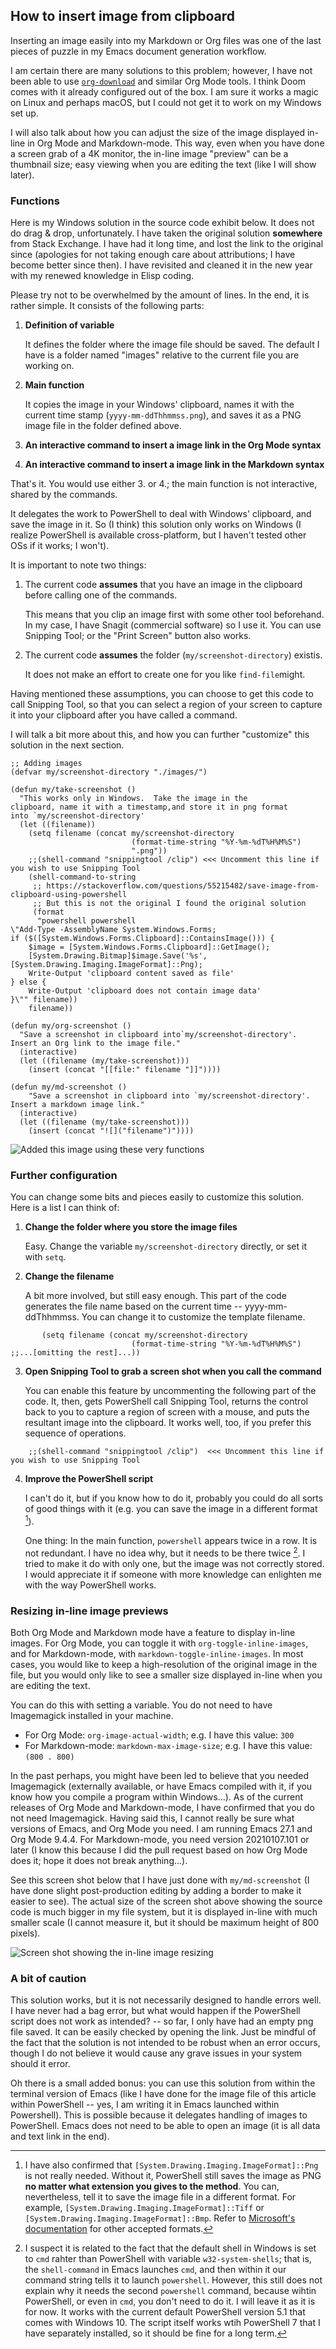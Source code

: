 ## How to insert image from clipboard

Inserting an image easily into my Markdown or Org files was one of the last pieces of puzzle in my Emacs document generation workflow. 

I am certain there are many solutions to this problem; however, I have not been able to use [`org-download`](https://github.com/abo-abo/org-download) and similar Org Mode tools. I think Doom comes with it already configured out of the box. I am sure it works a magic on Linux and perhaps macOS, but I could not get it to work on my Windows set up.

I will also talk about how you can adjust the size of the image displayed in-line in Org Mode and Markdown-mode. This way, even when you have done a screen grab of a 4K monitor, the in-line image "preview" can be a thumbnail size; easy viewing when you are editing the text (like I will show later). 

### Functions

Here is my Windows solution in the source code exhibit below. It does not do drag & drop, unfortunately. I have taken the original solution **somewhere** from Stack Exchange. I have had it long time, and lost the link to the original since (apologies for not taking enough care about attributions; I have become better since then). I have revisited and cleaned it in the new year with my renewed knowledge in Elisp coding.

Please try not to be overwhelmed by the amount of lines. In the end, it is rather simple. It consists of the following parts:

1. **Definition of variable**

    It defines the folder where the image file should be saved. The default I have is a folder named "images" relative to the current file you are working on.

2. **Main function**

    It copies the image in your Windows' clipboard, names it with the current time stamp (`yyyy-mm-ddThhmmss.png`), and saves it as a PNG image file in the folder defined above.

3. **An interactive command to insert a image link in the Org Mode syntax** 

4. **An interactive command to insert a image link in the Markdown syntax**

That's it. You would use either 3. or 4.; the main function is not interactive, shared by the commands. 

It delegates the work to PowerShell to deal with Windows' clipboard, and save the image in it. So (I think) this solution only works on Windows (I realize PowerShell is available cross-platform, but I haven't tested other OSs if it works; I won't). 

It is important to note two things:

1. The current code **assumes** that you have an image in the clipboard before calling one of the commands. 

    This means that you clip an image first with some other tool beforehand. In my case, I have Snagit (commercial software) so I use it. You can use Snipping Tool; or the "Print Screen" button also works. 
    
2. The current code **assumes** the folder (`my/screenshot-directory`) existis.

    It does not make an effort to create one for you like `find-file`might.

Having mentioned these assumptions, you can choose to get this code to call Snipping Tool, so that you can select a region of your screen to capture it into your clipboard after you have called a command. 

I will talk a bit more about this, and how you can further "customize" this solution in the next section.

```emacs-lisp
;; Adding images
(defvar my/screenshot-directory "./images/")

(defun my/take-screenshot ()
  "This works only in Windows.  Take the image in the
clipboard, name it with a timestamp,and store it in png format
into `my/screenshot-directory' 
  (let ((filename))
    (setq filename (concat my/screenshot-directory
                           (format-time-string "%Y-%m-%dT%H%M%S")
                           ".png"))
    ;;(shell-command "snippingtool /clip") <<< Uncomment this line if you wish to use Snipping Tool
    (shell-command-to-string
     ;; https://stackoverflow.com/questions/55215482/save-image-from-clipboard-using-powershell
     ;; But this is not the original I found the original solution
     (format
      "powershell powershell
\"Add-Type -AssemblyName System.Windows.Forms;
if ($([System.Windows.Forms.Clipboard]::ContainsImage())) {
    $image = [System.Windows.Forms.Clipboard]::GetImage();
    [System.Drawing.Bitmap]$image.Save('%s',[System.Drawing.Imaging.ImageFormat]::Png);
    Write-Output 'clipboard content saved as file'
} else {
    Write-Output 'clipboard does not contain image data'
}\"" filename))
    filename))

(defun my/org-screenshot ()
  "Save a screenshot in clipboard into`my/screenshot-directory'. 
Insert an Org link to the image file."
  (interactive)
  (let ((filename (my/take-screenshot)))
    (insert (concat "[[file:" filename "]]"))))

(defun my/md-screenshot ()
    "Save a screenshot in clipboard into `my/screenshot-directory'.
Insert a markdown image link."
  (interactive)
  (let ((filename (my/take-screenshot)))
    (insert (concat "![]("filename")"))))
```

![Added this image using these very functions](./images/2021-01-07T164335.png)

### Further configuration

You can change some bits and pieces easily to customize this solution. Here is a list I can think of:

1. **Change the folder where you store the image files**

    Easy. Change the variable `my/screenshot-directory` directly, or set it with `setq`. 
   
2. **Change the filename**

    A bit more involved, but still easy enough. This part of the code generates the file name based on the current time -- yyyy-mm-ddThhmmss. You can change it to customize the template filename.

```emacs-lisp
       (setq filename (concat my/screenshot-directory
                           (format-time-string "%Y-%m-%dT%H%M%S") ;;...[omitting the rest]...))
```

3. **Open Snipping Tool to grab a screen shot when you call the command**

    You can enable this feature by uncommenting the following part of the code. It, then, gets PowerShell call Snipping Tool, returns the control back to you to capture a region of screen with a mouse, and puts the resultant image into the clipboard. It works well, too, if you prefer this sequence of operations. 

```emacs-lisp
    ;;(shell-command "snippingtool /clip")  <<< Uncomment this line if you wish to use Snipping Tool
```

4. **Improve the PowerShell script**

    I can't do it, but if you know how to do it, probably you could do all sorts of good things with it (e.g. you can save the image in a different format [^2]). 
   
   One thing: In the main function, `powershell` appears twice in a row. It is not redundant. I have no idea why, but it needs to be there twice [^1]. I tried to make it do with only one, but the image was not correctly stored. I would appreciate it if someone with more knowledge can enlighten me with the way PowerShell works.

[^1]: I suspect it is related to the fact that the default shell in Windows is set to `cmd` rahter than PowerShell with variable `w32-system-shells`; that is, the `shell-command` in Emacs launches `cmd`, and then within it our command string tells it to launch `powershell`. However, this still does not explain why it needs the second `powershell` command, because wihtin PowerShell, or even in `cmd`, you don't need to do it. I will leave it as it is for now. It works with the current default PowerShell version 5.1 that comes with Windows 10. The script itself works wtih PowerShell 7 that I have separately installed, so it should be fine for a long term. 

[^2 ]: I have also confirmed that `[System.Drawing.Imaging.ImageFormat]::Png` is not really needed. Without it, PowerShell still saves the image as PNG **no matter what extension you gives to the method**. You can, nevertheless, tell it to save the image file in a different format. For example, `[System.Drawing.Imaging.ImageFormat]::Tiff` or `[System.Drawing.Imaging.ImageFormat]::Bmp`. Refer to [Microsoft's documentation](https://docs.microsoft.com/en-us/dotnet/api/system.drawing.imaging.imageformat) for other accepted formats.

### Resizing in-line image previews

Both Org Mode and Markdown mode have a feature to display in-line images. For Org Mode, you can toggle it with `org-toggle-inline-images`, and for Markdown-mode, with `markdown-toggle-inline-images`. In most cases, you would like to keep a high-resolution of the original image in the file, but you would only like to see a smaller size displayed in-line when you are editing the text. 

You can do this with setting a variable. You do not need to have Imagemagick installed in your machine.

- For Org Mode: `org-image-actual-width`; e.g. I have this value: `300`
- For Markdown-mode: `markdown-max-image-size`; e.g. I have this value: `(800 . 800)`

In the past perhaps, you might have been led to believe that you needed Imagemagick (externally available, or have Emacs compiled with it, if you know how you compile a program within Windows...). As of the current releases of Org Mode and Markdown-mode, I have confirmed that you do not need Imagemagick. Having said this, I cannot really be sure what versions of Emacs, and Org Mode you need. I am running Emacs 27.1 and Org Mode 9.4.4. For Markdown-mode, you need version 20210107.101 or later (I know this because I did the pull request based on how Org Mode does it; hope it does not break anything...). 

See this screen shot below that I have just done with `my/md-screenshot` (I have done slight post-production editing by adding a border to make it easier to see). The actual size of the screen shot above showing the source code is much bigger in my file system, but it is displayed in-line with much smaller scale (I cannot measure it, but it should be maximum height of 800 pixels). 

![Screen shot showing the in-line image resizing](./images/2021-01-07T201700.png)
    
### A bit of caution

This solution works, but it is not necessarily designed to handle errors well. I have never had a bag error, but what would happen if the PowerShell script does not work as intended? -- so far, I only have had an empty png file saved. It can be easily checked by opening the link. Just be mindful of the fact that the solution is not intended to be robust when an error occurs, though I do not believe it would cause any grave issues in your system should it error. 

Oh there is a small added bonus: you can use this solution from within the terminal version of Emacs (like I have done for the image file of this article within PowerShell -- yes, I am writing it in Emacs launched within Powershell). This is possible because it delegates handling of images to PowerShell. Emacs does not need to be able to open an image (it is all data and text link in the end).
